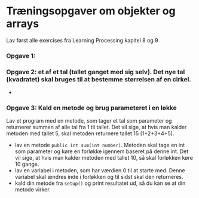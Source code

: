  # Træningsopgaver om objekter og arrays

Lav først alle exercises fra Learning Processing kapitel 8 og 9

### Opgave 1:

### Opgave 2: et af et tal (tallet ganget med sig selv). Det nye tal (kvadratet) skal bruges til at bestemme størrelsen af en cirkel.
- 

### Opgave 3: Kald en metode og brug parameteret i en løkke
Lav et program med en metode, som tager et tal som parameter og returnerer summen af alle tal fra 1 til tallet. Det vil sige, at hvis man kalder metoden med tallet 5, skal metoden returnere tallet 15 (1+2+3+4+5). 
- lav en metode <code>public int sum(int number)</code>. Metoden skal tage en int som parameter og køre en forløkke igennem baseret på denne int. Det vil sige, at hvis man kalder metoden med tallet 10, så skal forløkken køre 10 gange.
- lav en variabel i metoden, som har værdien 0 til at starte med. Denne variabel skal ændres inde i forløkken og til sidst skal den returneres.
- kald din metode fra <code>setup()</code> og print resultatet ud, så du kan se at din metode virker. 
